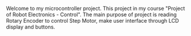 Welcome to my microcontroller project. This project in my course "Project of Robot Electronics - Control". The main purpose of project is reading Rotary Encoder to control Step Motor, make user interface through LCD display and buttons.
